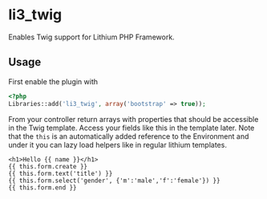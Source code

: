 # li3_twig

Enables Twig support for Lithium PHP Framework.

## Usage

First enable the plugin with 

```php
<?php
Libraries::add('li3_twig', array('bootstrap' => true));
```

From your controller return arrays with properties that should be accessible in the Twig template.
Access your fields like this in the template later.
Note that the `this` is an automatically added reference to the Environment and under it you can lazy load
helpers like in regular lithium templates.

```jinja
<h1>Hello {{ name }}</h1>
{{ this.form.create }}
{{ this.form.text('title') }}
{{ this.form.select('gender', {'m':'male','f':'female'}) }}
{{ this.form.end }}
```
